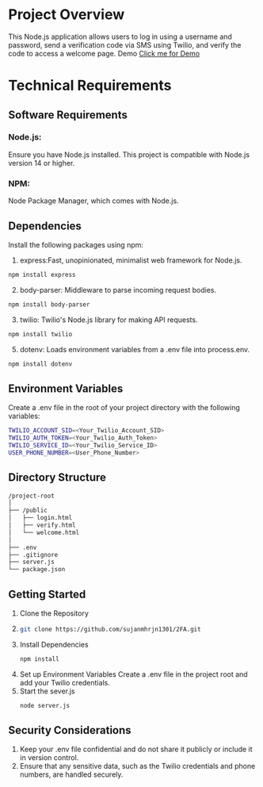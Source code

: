 # Project Overview
This Node.js application allows users to log in using a username and password, send a verification code via SMS using Twilio, and verify the code to access a welcome page.
Demo
[Click me for Demo](https://youtu.be/5AVt_H1k7OY)

# Technical Requirements
## Software Requirements
### Node.js: 
Ensure you have Node.js installed. This project is compatible with Node.js version 14 or higher.
### NPM: 
Node Package Manager, which comes with Node.js.

## Dependencies
Install the following packages using npm:
1. express:Fast, unopinionated, minimalist web framework for Node.js.
```bash
npm install express
```
2. body-parser: Middleware to parse incoming request bodies.
```bash
npm install body-parser
```
3. twilio: Twilio's Node.js library for making API requests.
```bash
npm install twilio
```
5. dotenv: Loads environment variables from a .env file into process.env.
``` bash
npm install dotenv
```

## Environment Variables
Create a .env file in the root of your project directory with the following variables:
```bash
TWILIO_ACCOUNT_SID=<Your_Twilio_Account_SID>
TWILIO_AUTH_TOKEN=<Your_Twilio_Auth_Token>
TWILIO_SERVICE_ID=<Your_Twilio_Service_ID>
USER_PHONE_NUMBER=<User_Phone_Number>
```

## Directory Structure
```bash
/project-root
│
├── /public
│   ├── login.html
│   ├── verify.html
│   └── welcome.html
│
├── .env
├── .gitignore
├── server.js
└── package.json
```
## Getting Started
1. Clone the Repository
2. ```bash
   git clone https://github.com/sujanmhrjn1301/2FA.git
   ```
3. Install Dependencies
   ```bash
   npm install
   ```
5. Set up Environment Variables
   Create a .env file in the project root and add your Twilio credentials.
7. Start the sever.js
   ```bash
   node server.js
   ```
## Security Considerations
1. Keep your .env file confidential and do not share it publicly or include it in version control.
2. Ensure that any sensitive data, such as the Twilio credentials and phone numbers, are handled securely.

   
